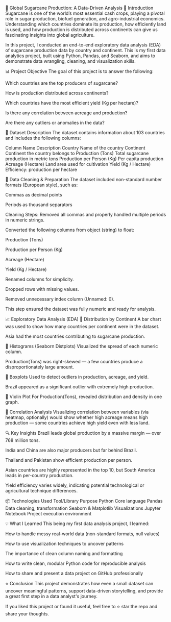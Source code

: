 🌾 Global Sugarcane Production: A Data-Driven Analysis
🧠 Introduction
Sugarcane is one of the world’s most essential cash crops, playing a pivotal role in sugar production, biofuel generation, and agro-industrial economics. Understanding which countries dominate its production, how efficiently land is used, and how production is distributed across continents can give us fascinating insights into global agriculture.

In this project, I conducted an end-to-end exploratory data analysis (EDA) of sugarcane production data by country and continent. This is my first data analytics project, built using Python, Pandas, and Seaborn, and aims to demonstrate data wrangling, cleaning, and visualization skills.

📊 Project Objective
The goal of this project is to answer the following:

Which countries are the top producers of sugarcane?

How is production distributed across continents?

Which countries have the most efficient yield (Kg per hectare)?

Is there any correlation between acreage and production?

Are there any outliers or anomalies in the data?

📁 Dataset Description
The dataset contains information about 103 countries and includes the following columns:

Column Name	Description
Country	Name of the country
Continent	Continent the country belongs to
Production (Tons)	Total sugarcane production in metric tons
Production per Person (Kg)	Per capita production
Acreage (Hectare)	Land area used for cultivation
Yield (Kg / Hectare)	Efficiency: production per hectare

🧹 Data Cleaning & Preparation
The dataset included non-standard number formats (European style), such as:

Commas as decimal points

Periods as thousand separators

Cleaning Steps:
Removed all commas and properly handled multiple periods in numeric strings.

Converted the following columns from object (string) to float:

Production (Tons)

Production per Person (Kg)

Acreage (Hectare)

Yield (Kg / Hectare)

Renamed columns for simplicity.

Dropped rows with missing values.

Removed unnecessary index column (Unnamed: 0).

This step ensured the dataset was fully numeric and ready for analysis.

📈 Exploratory Data Analysis (EDA)
🔹 Distribution by Continent
A bar chart was used to show how many countries per continent were in the dataset.

Asia had the most countries contributing to sugarcane production.

🔹 Histograms (Seaborn Distplots)
Visualized the spread of each numeric column.

Production(Tons) was right-skewed — a few countries produce a disproportionately large amount.

🔹 Boxplots
Used to detect outliers in production, acreage, and yield.

Brazil appeared as a significant outlier with extremely high production.

🔹 Violin Plot
For Production(Tons), revealed distribution and density in one graph.

🔹 Correlation Analysis
Visualizing correlation between variables (via heatmap, optionally) would show whether high acreage means high production — some countries achieve high yield even with less land.

🔍 Key Insights
Brazil leads global production by a massive margin — over 768 million tons.

India and China are also major producers but far behind Brazil.

Thailand and Pakistan show efficient production per person.

Asian countries are highly represented in the top 10, but South America leads in per-country production.

Yield efficiency varies widely, indicating potential technological or agricultural technique differences.

📦 Technologies Used
Tool/Library	Purpose
Python	Core language
Pandas	Data cleaning, transformation
Seaborn & Matplotlib	Visualizations
Jupyter Notebook	Project execution environment

💡 What I Learned
This being my first data analysis project, I learned:

How to handle messy real-world data (non-standard formats, null values)

How to use visualization techniques to uncover patterns

The importance of clean column naming and formatting

How to write clean, modular Python code for reproducible analysis

How to share and present a data project on GitHub professionally

⭐ Conclusion
This project demonstrates how even a small dataset can uncover meaningful patterns, support data-driven storytelling, and provide a great first step in a data analyst's journey.

If you liked this project or found it useful, feel free to ⭐ star the repo and share your thoughts.

